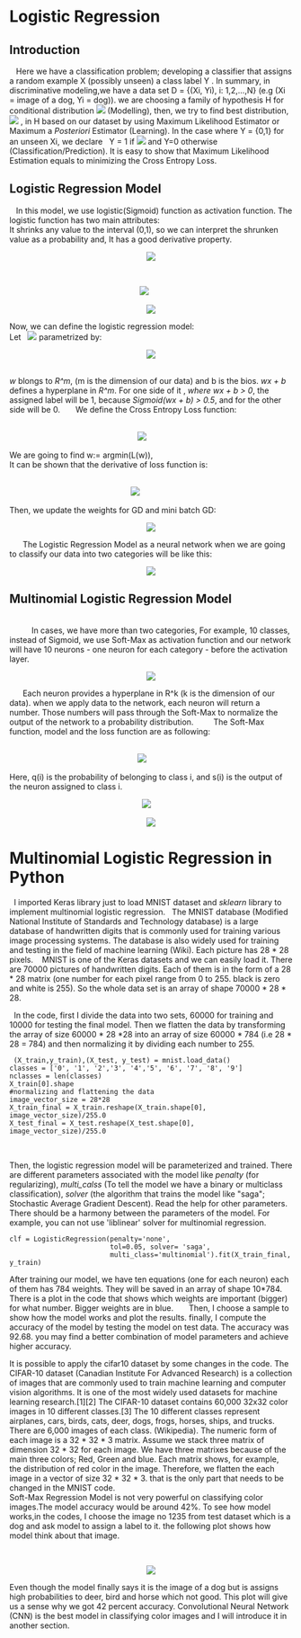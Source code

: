 # Logistic Regression
   ## Introduction 
   
&nbsp;&nbsp; Here we have a classification problem; developing a classifier that assigns a random example X (possibly unseen) a class label
Y . In summary, in discriminative modeling,we have a data set D = {(Xi, Yi), i: 1,2,...,N} (e.g (Xi = image of a dog, Yi = dog)). we are choosing a family of hypothesis H for conditional distribution ![](images/cond.jpg) (Modelling), then, we try to find best distribution, ![](images/cond2.png) , in H based on our dataset by using Maximum Likelihood Estimator or Maximum a *Posteriori* Estimator (Learning). In the case where Y = {0,1} for an unseen Xi, we declare   Y = 1 if ![](images/pred1.png) and Y=0 otherwise (Classification/Prediction). It is easy to show that Maximum Likelihood Estimation equals to minimizing the Cross Entropy Loss.
## Logistic Regression Model
&nbsp;&nbsp; In this model, we use logistic(Sigmoid) function as activation function. The logistic function has two main attributes:<br/>
It shrinks any value to the interval (0,1), so we can interpret the shrunken value as a probability and, It has a good derivative property.

<p align="center"><img src = "images/Sigmoid.png">

 <p align="center"><img src="images/plotSig.png">
    
  <p align="center"><img src="images/SigDeriv.png">

Now, we can define the logistic regression model: <br/>
Let   <img src="images/HCond.png"> parametrized by:<br/>
 <p align="center"><img src="images/hypParam.png"><br/>
     
<br/> 
    
*w* blongs to *R^m*, (m is the dimension of our data) and b is the bios. *wx + b* defines a hyperplane in *R^m*. For one side of it , *where wx + b > 0*, the assigned
label will be 1, because *Sigmoid(wx + b) > 0.5*, and for the other side will be 0.
     
We define the Cross Entropy Loss function:<br/>
 <p align="center"><img src="images/CrossEntLoss.png">
     
 <br/>

We are going to find w:= argmin(L(w)),<br/>
It can be shown that the derivative of loss function is:<br/>
  <p align="center"><img src="images/CrossLossDRV.png">
        
     
     
Then, we update the weights for GD and mini batch GD: 
<p align="center"><img src="images/WupGd.png">

      
The Logistic Regression Model as a neural network when we are going to classify our data into two categories will be like this:
     <p align="center"><img src="images/LogisticModel.png">
## Multinomial Logistic Regression Model 
<br/>        
&nbsp;&nbsp;In cases, we have more than two categories, For example, 10 classes, instead of Sigmoid, we use Soft-Max as activation function and our network will have 10 neurons - one neuron for each category - before the activation layer.
   <p align="center"><img src="images/MultiReg.bmp">

      
Each neuron provides a hyperplane in R^k (k is the dimension of our data). when we apply data to the network, each neuron will return a number. Those numbers will pass through the Soft-Max to normalize the output of the network to a probability distribution. 
       
The Soft-Max function, model and the loss function are as following:<br/>
    
 <p align="center"><img src="images/SoftMaxFunc.bmp">   
      

Here, q(i) is the probability of belonging to class i, and s(i) is the output of the neuron assigned to class i.
      
   <p align="center"><img src="images/MultiModel.bmp">
   <p align="center"><img src="images/MultiLoss.bmp"><br/>

      
      
      
      
      
      
      

# Multinomial Logistic Regression in Python
&nbsp;&nbsp;I imported Keras library just to load MNIST dataset and *sklearn* library to implement multinomial logistic regression.
  The MNIST database (Modified National Institute of Standards and Technology database) is a large database of handwritten digits that is commonly used for training various image processing systems. The database is also widely used for training and testing in the field of machine learning (Wiki). Each picture has 28 * 28 pixels. 
   MNIST is one of the Keras datasets and we can easily load it. There are 70000 pictures of handwritten digits. Each of them is in the form of a 28 * 28 matrix (one number for each pixel range from 0 to 255. black is zero and white is 255). So the whole data set is an array of shape 70000 * 28 * 28. 

&nbsp;&nbsp;In the code, first I divide the data into two sets, 60000 for training and 10000 for testing the final model. Then we flatten the data by transforming the array of size 60000 * 28 *28 into an array of size 60000 * 784 (i.e 28 * 28 = 784) and then normalizing it by dividing each number to 255. <br/>
```
 (X_train,y_train),(X_test, y_test) = mnist.load_data()
classes = ['0', '1', '2','3', '4','5', '6', '7', '8', '9']
nclasses = len(classes)
X_train[0].shape
#normalizing and flattening the data
image_vector_size = 28*28
X_train_final = X_train.reshape(X_train.shape[0], image_vector_size)/255.0
X_test_final = X_test.reshape(X_test.shape[0], image_vector_size)/255.0
```
<br/>
      

Then, the logistic regression model will be parameterized and trained. There are different parameters associated with the model like *penalty* (for regularizing),
*multi_calss* (To tell the model we have a binary or multiclass classification), *solver* (the algorithm that trains the model like "saga"; Stochastic Average Gradient
Descent). Read the help for other parameters. There should be a harmony between the parameters of the model. For example, you can not use 'liblinear' solver for
multinomial regression. 
```
clf = LogisticRegression(penalty='none', 
                         tol=0.05, solver= 'saga',
                         multi_class='multinomial').fit(X_train_final, y_train)
```

After training our model, we have ten equations (one for each neuron) each of them has 784 weights. They will be saved in an array of shape 10*784. There is a plot in
the code that shows which weights are important (bigger) for what number. Bigger weights are in blue.
      
Then, I choose a sample to show how the model works and plot the results. finally, I compute the accuracy of the model by testing the model on test data. The accuracy
was 92.68. you may find a better combination of model parameters and achieve higher accuracy. 

  It is possible to apply the cifar10 dataset by some changes in the code. The CIFAR-10 dataset (Canadian Institute For Advanced Research) is a collection of images that are commonly used to train machine learning and computer vision algorithms. It is one of the most widely used datasets for machine learning research.[1][2] The CIFAR-10 dataset contains 60,000 32x32 color images in 10 different classes.[3] The 10 different classes represent airplanes, cars, birds, cats, deer, dogs, frogs, horses, ships, and trucks. There are 6,000 images of each class. (Wikipedia). The numeric form of each image is a 32 * 32 * 3 matrix. Assume we stack three matrix of dimension 32 * 32 for each image. We have three matrixes because of the main three colors; Red, Green and blue. Each matrix shows, for example, the distribution of red color in the image. Therefore, we flatten the each image in a vector of size 32 * 32 * 3. that is the only part that needs to be changed in the MNIST code. <br/>
  Soft-Max Regression Model is not very powerful on classifying color images.The model accuracy would be around 42%. To see how model works,in the codes, I choose the image no 1235 from test dataset which is a dog and ask model to assign a label to it. the following plot shows how model think about that image.
      
  <p align="center"><img src="images/Cifar10-dog.png"><br/>  
      
  Even though the model finally says it is the image of a dog but is assigns high probabilities to deer, bird and horse which not good. This plot will give us a sense why we got 42 percent accuracy. Convolutional Neural Network (CNN) is the best model in classifying color images and I will introduce it in another section.
      
 
